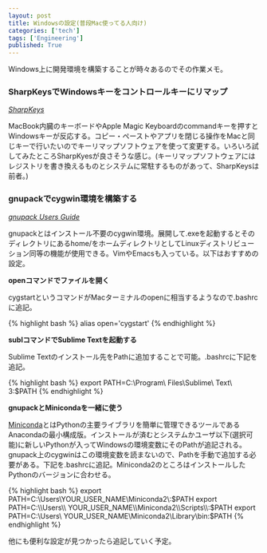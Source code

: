 ```yaml
---
layout: post
title: Windowsの設定(普段Mac使ってる人向け)
categories: ['tech']
tags: ['Engineering']
published: True
---
```


Windows上に開発環境を構築することが時々あるのでその作業メモ。

### SharpKeysでWindowsキーをコントロールキーにリマップ

<cite>[SharpKeys](http://www.randyrants.com/category/sharpkeys/)</cite>

MacBook内臓のキーボードやApple Magic Keyboardのcommandキーを押すとWindowsキーが反応する。コピー・ペーストやアプリを閉じる操作をMacと同じキーで行いたいのでキーリマップソフトウェアを使って変更する。いろいろ試してみたところSharpKyesが良さそうな感じ。(キーリマップソフトウェアにはレジストリを書き換えるものとシステムに常駐するものがあって、SharpKeysは前者。)

### gnupackでcygwin環境を構築する

<cite>[gnupack Users Guide](http://gnupack.osdn.jp/docs/UsersGuide.html)</cite>

gnupackとはインストール不要のcygwin環境。展開して.exeを起動するとそのディレクトリにあるhome/をホームディレクトリとしてLinuxディストリビューション同等の機能が使用できる。VimやEmacsも入っている。以下はおすすめの設定。

**openコマンドでファイルを開く**

cygstartというコマンドがMacターミナルのopenに相当するようなので.bashrcに追記。

{% highlight bash %}
alias open='cygstart'
{% endhighlight %}

**sublコマンドでSublime Textを起動する**

Sublime Textのインストール先をPathに追加することで可能。.bashrcに下記を追記。

{% highlight bash %}
export PATH=C:\\Program\ Files\\Sublime\ Text\ 3:$PATH
{% endhighlight %}

**gnupackとMinicondaを一緒に使う**

[Miniconda](http://conda.pydata.org/miniconda.html)とはPythonの主要ライブラリを簡単に管理できるツールであるAnacondaの最小構成版。インストールが済むとシステムかユーザ以下(選択可能)に新しいPythonが入ってWindowsの環境変数にそのPathが追記される。gnupack上のcygwinはこの環境変数を読まないので、Pathを手動で追加する必要がある。下記を.bashrcに追記。Miniconda2のところはインストールしたPythonのバージョンに合わせる。

{% highlight bash %}
export PATH=C:\\Users\\YOUR_USER_NAME\\Miniconda2\\:$PATH
export PATH=C:\\Users\\ YOUR_USER_NAME\\Miniconda2\\Scripts\\:$PATH
export PATH=C:\\Users\\ YOUR_USER_NAME\\Miniconda2\\Library\\bin:$PATH
{% endhighlight %}

他にも便利な設定が見つかったら追記していく予定。